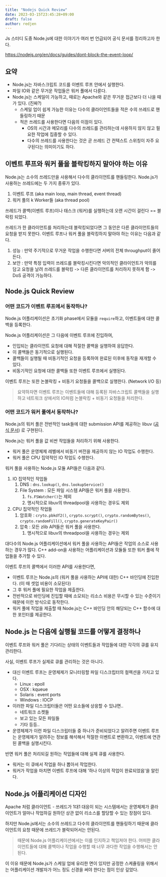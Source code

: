 ```yaml
---
title: "Nodejs Quick Review"
date: 2023-03-15T23:45:28+09:00
draft: false
author: redjen
---
```


Js 스터디 도중 Node.js에 대한 이야기가 여러 번 언급되어 공식 문서를 정리하고자 한다.

https://nodejs.org/en/docs/guides/dont-block-the-event-loop/

## 요약

- Node.js는 자바스크립트 코드를 이벤트 루프 안에서 실행한다.
- 파일 IO와 같은 무거운 작업들은 워커 풀에서 다룬다.
- Node.js는 스케일이 가능하고, 때로는 Apache와 같은 무거운 접근보다 더 나을 때가 있다. (진짜?)
	- 스케일 업이 쉽게 가능한 이유는 다수의 클라이언트들을 적은 수의 쓰레드로 핸들링하기 때문
	- 적은 쓰레드를 사용한다면 다음의 이점이 있다.
		- OS의 시간과 메모리를 다수의 쓰레드를 관리하는데 사용하지 않지 않고 필요한 작업에 집중할 수 있다.
		- 다수의 쓰레드를 사용한다는 것은 곧 쓰레드 간 컨텍스트 스위칭이 자주 요구된다는 의미이기도 하다.

## 이벤트 루프와 워커 풀을 블락킹하지 말아야 하는 이유

Node.js는 소수의 쓰레드만을 사용해서 다수의 클라이언트를 핸들링한다. Node.js가 사용하는 쓰레드에는 두 가지 종류가 있다.
1. 이벤트 루프 (aka main loop, main thread, event thread)
2. 워커 풀의 k Worker들 (aka thread pool)

쓰레드가 콜백(이벤트 루프)이나 태스크 (워커)를 실행하는데 오랜 시간이 걸린다 == 블락킹 되었다.

쓰레드가 한 클라이언트를 처리하는데 블락킹되었다면 그 동안은 다른 클라이언트들의 요청을 받지 못한다. 이벤트 루프나 워커 풀을 블락킹하지 말아야 하는 이유는 다음과 같다.

1. 성능 : 만약 주기적으로 무거운 작업을 수행한다면 서버의 전체 throughput이 줄어든다.
2. 보안 : 만약 특정 입력이 쓰레드를 블락킹시킨다면 악의적인 클라이언트가 악의를 담고 요청을 날려 쓰레드를 블락킹 -> 다른 클라이언트를 처리하지 못하게 함 -> DoS 공격이 가능하다.

## Node.js Quick Review

### 어떤 코드가 이벤트 루프에서 동작하나?

Node.js 어플리케이션은 초기화 phase에서 모듈을 `require`하고, 이벤트들에 대한 콜백을 등록한다.

Node.js 어플리케이션은 그 다음에 이벤트 루프에 진입하여,
- 인입되는 클라이언트 요청에 대해 적절한 콜백을 실행하여 응답한다.
- 이 콜백들은 동기적으로 실행된다.
- 콜백들이 실행될 때 비동기적인 요청을 등록하여 완료된 이후에 동작을 재개할 수 있다.
- 비동기적인 요청에 대한 콜백들 또한 이벤트 루프에서 실행된다.

이벤트 루프는 또한 논블락킹 + 비동기 요청들을 콜백으로 실행한다. (Network I/O 등)

> 요약하자면 이벤트 루프는 이벤트들에 대해 등록된 자바스크립트 콜백들을 실행하고 네트워크 상에서의 IO처럼 논블락킹 + 비동기 요청들을 처리한다.

### 어떤 코드가 워커 풀에서 동작하나?

Node.js의 워커 풀은 전반적인 task들에 대한 submission API를 제공하는 libuv ([공식 문서](http://docs.libuv.org/en/v1.x/threadpool.html)) 로 구현된다. 

Node.js는 워커 풀을 값 비싼 작업들을 처리하기 위해 사용한다.
- 워커 풀은 운영체제 레벨에서 비동기 버전을 제공하지 않는 IO 작업도 수행한다.
- 워커 풀은 CPU 집약적인 IO 작업도 수행한다.

워커 풀을 사용하는 Node.js 모듈 API들은 다음과 같다.
1. IO 집약적인 작업들
	1. DNS : `dns.lookup()`, `dns.lookupService()`
	2. File System : 모든 파일 시스템 API들은 워커 풀을 사용한다.
		1. `fs.FSWatcher()`는 제외
		2. 명시적으로 libuv의 threadpool을 사용하는 경우도 제외
2. CPU 집약적인 작업들
	1. 암호화 : `cryto.pbkdf2()`, `crypto.scrypt()`, `crypto.randomBytes()`, `crypto.randomFill()`, `crypto.generateKeyPair()`
	2. 압축 : 모든 zlib API들은 워커 풀을 사용한다.
		1. 명시적으로 libuv의 threadpool을 사용하는 경우는 제외

대다수의 Node.js 어플리케이션에서 워커 풀을 사용하는 API들은 작업의 소스로 사용하는 경우가 많다.
C++ add-on을 사용하는 어플리케이션과 모듈들 또한 워커 풀에 작업들을 추가할 수 있다.

이벤트 루프의 콜백에서 이러한 API를 사용한다면,
- 이벤트 루프는 Node.js의 (워커 풀을 사용하는 API에 대한) C++ 바인딩에 진입한다. (이 때 셋업 비용이 소모된다)
- 그 후 워커 풀에 필요한 작업을 제출한다.
- 전반적으로 바인딩에 진입할 때에 소모되는 리소스 비용은 무시할 수 있는 수준이기 때문에 이런 방식으로 동작한다.
- 워커 풀에 작업을 제출할 때 Node.js는 C++ 바인딩 안의 해당되는 C++ 함수에 대한 포인터를 제공한다.

## Node.js 는 다음에 실행될 코드를 어떻게 결정하나

이벤트 루프와 워커 풀은 기다리는 상태의 이벤트들과 작업들에 대한 각각의 큐를 유지 관리한다.

사실, 이벤트 루프가 실제로 큐를 관리하는 것은 아니다.
- 대신 이벤트 루프는 운영체제가 모니터링할 파일 디스크립터의 컬렉션을 가지고 있다.
	- Linux : epoll
	- OSX : kqueue
	- Solaris : event ports
	- Windows : IOCP
- 이러한 파일 디스크립터들은 어떤 요소들에 상응할 수 있냐면..
	- 네트워크 소켓들
	- 보고 있는 모든 파일들
	- 기타 등등..
- 운영체제가 이런 파일 디스크립터들 중 하나가 준비되었다고 알려주면 이벤트 루프는 운영체제가 알려주는 정보를 해석해서 적절한 이벤트로 변환하고, 이벤트에 연관된 콜백을 실행시킨다.

반면 워커 풀은 처리되길 원하는 작업들에 대해 실제 큐를 사용한다.
- 워커는 이 큐에서 작업을 하나 뽑아서 작업한다.
- 워커가 작업을 마치면 이벤트 루프에 대해 '하나 이상의 작업이 완료되었음'을 알린다.

## Node.js 어플리케이션 디자인

Apache 처럼 클라이언트 - 쓰레드가 1대1 대응이 되는 시스템에서는 운영체제가 클라이언트가 얼마나 작업하길 원하던 상관 없이 리소스를 할당할 수 있는 장점이 있다.

하지만 Node.js에서는 소수의 쓰레드고 다수의 클라이언트를 핸들링하기 때문에 클라이언트의 요청 때문에 쓰레드가 블락되어서는 안된다. 

> 때문에 Node.js 어플리케이션에서는 이를 인지하고 책임져야 한다. 어떠한 클라이언트들에 대해 콜백이나 작업을 수행할 때 너무 과다한 작업을 수행해서는 안된다.

이 이유 때문에 Node.js가 스케일 업에 유리한 면이 있지만 공정한 스케쥴링을 위해서는 어플리케이션 개발자가 어느 정도 신경을 써야 한다는 점이 인상 깊었다.